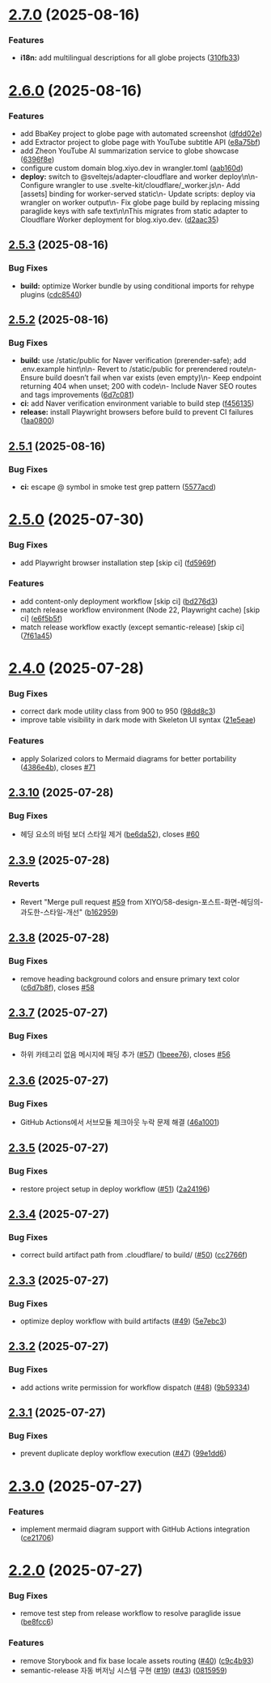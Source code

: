 # [2.7.0](https://github.com/XIYO/xiyo.github.io/compare/v2.6.0...v2.7.0) (2025-08-16)

### Features

- **i18n:** add multilingual descriptions for all globe projects ([310fb33](https://github.com/XIYO/xiyo.github.io/commit/310fb339bc89c73d9276ae65a1a99ee7e8a8ab02))

# [2.6.0](https://github.com/XIYO/xiyo.github.io/compare/v2.5.3...v2.6.0) (2025-08-16)

### Features

- add BbaKey project to globe page with automated screenshot ([dfdd02e](https://github.com/XIYO/xiyo.github.io/commit/dfdd02e524fa7fcdb9b99ab2f48ecb5e18f64523))
- add Extractor project to globe page with YouTube subtitle API ([e8a75bf](https://github.com/XIYO/xiyo.github.io/commit/e8a75bf19b2fb846666d77cf39b38a4cfc0d7e94))
- add Zheon YouTube AI summarization service to globe showcase ([6396f8e](https://github.com/XIYO/xiyo.github.io/commit/6396f8edabe9269bf65c64396ff3188dcd8ce4ac))
- configure custom domain blog.xiyo.dev in wrangler.toml ([aab160d](https://github.com/XIYO/xiyo.github.io/commit/aab160d117b7d3e8ceed73ef54275adafd436df4))
- **deploy:** switch to @sveltejs/adapter-cloudflare and worker deploy\n\n- Configure wrangler to use .svelte-kit/cloudflare/\_worker.js\n- Add [assets] binding for worker-served static\n- Update scripts: deploy via wrangler on worker output\n- Fix globe page build by replacing missing paraglide keys with safe text\n\nThis migrates from static adapter to Cloudflare Worker deployment for blog.xiyo.dev. ([d2aac35](https://github.com/XIYO/xiyo.github.io/commit/d2aac352700f1a5ab8b720f92bef803b70c1adf2))

## [2.5.3](https://github.com/XIYO/xiyo.github.io/compare/v2.5.2...v2.5.3) (2025-08-16)

### Bug Fixes

- **build:** optimize Worker bundle by using conditional imports for rehype plugins ([cdc8540](https://github.com/XIYO/xiyo.github.io/commit/cdc8540c8bea2bf12ed5cb9f29aee4bc707cda2a))

## [2.5.2](https://github.com/XIYO/xiyo.github.io/compare/v2.5.1...v2.5.2) (2025-08-16)

### Bug Fixes

- **build:** use /static/public for Naver verification (prerender-safe); add .env.example hint\n\n- Revert to /static/public for prerendered route\n- Ensure build doesn’t fail when var exists (even empty)\n- Keep endpoint returning 404 when unset; 200 with code\n- Include Naver SEO routes and tags improvements ([6d7c081](https://github.com/XIYO/xiyo.github.io/commit/6d7c0812c8fabef53b6205463988e464d80dd325))
- **ci:** add Naver verification environment variable to build step ([f456135](https://github.com/XIYO/xiyo.github.io/commit/f4561350080f0b781b2da98a3003fcea338d4bc2))
- **release:** install Playwright browsers before build to prevent CI failures ([1aa0800](https://github.com/XIYO/xiyo.github.io/commit/1aa0800d9a8bbd634121eebfa82b3c87511386d1))

## [2.5.1](https://github.com/XIYO/xiyo.github.io/compare/v2.5.0...v2.5.1) (2025-08-16)

### Bug Fixes

- **ci:** escape @ symbol in smoke test grep pattern ([5577acd](https://github.com/XIYO/xiyo.github.io/commit/5577acd40e74d01ea481d06f25566660a41b87aa))

# [2.5.0](https://github.com/XIYO/xiyo.github.io/compare/v2.4.0...v2.5.0) (2025-07-30)

### Bug Fixes

- add Playwright browser installation step [skip ci] ([fd5969f](https://github.com/XIYO/xiyo.github.io/commit/fd5969fe0ec15312a9a5afe92f988f7b16bd2491))

### Features

- add content-only deployment workflow [skip ci] ([bd276d3](https://github.com/XIYO/xiyo.github.io/commit/bd276d3026770e97d0b3bb84437bdb814b5468f3))
- match release workflow environment (Node 22, Playwright cache) [skip ci] ([e6f5b5f](https://github.com/XIYO/xiyo.github.io/commit/e6f5b5f87879090e1b5dbcfa2b2ebf4fe837988d))
- match release workflow exactly (except semantic-release) [skip ci] ([7f61a45](https://github.com/XIYO/xiyo.github.io/commit/7f61a45758154c5f4199eb693a662c8598ebdec7))

# [2.4.0](https://github.com/XIYO/xiyo.github.io/compare/v2.3.10...v2.4.0) (2025-07-28)

### Bug Fixes

- correct dark mode utility class from 900 to 950 ([98dd8c3](https://github.com/XIYO/xiyo.github.io/commit/98dd8c3d623a50adbcdc39f8c39c4d5ebba4f607))
- improve table visibility in dark mode with Skeleton UI syntax ([21e5eae](https://github.com/XIYO/xiyo.github.io/commit/21e5eaea9fc5634a528363c7bc680d0d464f7ab4))

### Features

- apply Solarized colors to Mermaid diagrams for better portability ([4386e4b](https://github.com/XIYO/xiyo.github.io/commit/4386e4bf90a43322e1926a2edd285af8dec82d2c)), closes [#71](https://github.com/XIYO/xiyo.github.io/issues/71)

## [2.3.10](https://github.com/XIYO/xiyo.github.io/compare/v2.3.9...v2.3.10) (2025-07-28)

### Bug Fixes

- 헤딩 요소의 바텀 보더 스타일 제거 ([be6da52](https://github.com/XIYO/xiyo.github.io/commit/be6da52c76ba4df3fdc3dcc64f083324ba94b3d4)), closes [#60](https://github.com/XIYO/xiyo.github.io/issues/60)

## [2.3.9](https://github.com/XIYO/xiyo.github.io/compare/v2.3.8...v2.3.9) (2025-07-28)

### Reverts

- Revert "Merge pull request [#59](https://github.com/XIYO/xiyo.github.io/issues/59) from XIYO/58-design-포스트-화면-헤딩의-과도한-스타일-개선" ([b162959](https://github.com/XIYO/xiyo.github.io/commit/b162959996ea459b5c445614d1d5ce90a6f0ad7e))

## [2.3.8](https://github.com/XIYO/xiyo.github.io/compare/v2.3.7...v2.3.8) (2025-07-28)

### Bug Fixes

- remove heading background colors and ensure primary text color ([c6d7b8f](https://github.com/XIYO/xiyo.github.io/commit/c6d7b8fa0931fb7b97cd3f3c3c8fe35279d785ad)), closes [#58](https://github.com/XIYO/xiyo.github.io/issues/58)

## [2.3.7](https://github.com/XIYO/xiyo.github.io/compare/v2.3.6...v2.3.7) (2025-07-27)

### Bug Fixes

- 하위 카테고리 없음 메시지에 패딩 추가 ([#57](https://github.com/XIYO/xiyo.github.io/issues/57)) ([1beee76](https://github.com/XIYO/xiyo.github.io/commit/1beee76fd1b4db4066d9508f4a08bc7f7f85d16c)), closes [#56](https://github.com/XIYO/xiyo.github.io/issues/56)

## [2.3.6](https://github.com/XIYO/xiyo.github.io/compare/v2.3.5...v2.3.6) (2025-07-27)

### Bug Fixes

- GitHub Actions에서 서브모듈 체크아웃 누락 문제 해결 ([46a1001](https://github.com/XIYO/xiyo.github.io/commit/46a1001d8d4a230b0d0374b623388f72916f14e9))

## [2.3.5](https://github.com/XIYO/xiyo.github.io/compare/v2.3.4...v2.3.5) (2025-07-27)

### Bug Fixes

- restore project setup in deploy workflow ([#51](https://github.com/XIYO/xiyo.github.io/issues/51)) ([2a24196](https://github.com/XIYO/xiyo.github.io/commit/2a2419670c4cc3ad3dcc7b543bf876028f423c9b))

## [2.3.4](https://github.com/XIYO/xiyo.github.io/compare/v2.3.3...v2.3.4) (2025-07-27)

### Bug Fixes

- correct build artifact path from .cloudflare/ to build/ ([#50](https://github.com/XIYO/xiyo.github.io/issues/50)) ([cc2766f](https://github.com/XIYO/xiyo.github.io/commit/cc2766fea89fd22e0f0e9065c56a781be8233d4a))

## [2.3.3](https://github.com/XIYO/xiyo.github.io/compare/v2.3.2...v2.3.3) (2025-07-27)

### Bug Fixes

- optimize deploy workflow with build artifacts ([#49](https://github.com/XIYO/xiyo.github.io/issues/49)) ([5e7ebc3](https://github.com/XIYO/xiyo.github.io/commit/5e7ebc31f7fba5077c5c03de8a233172a5b49c1f))

## [2.3.2](https://github.com/XIYO/xiyo.github.io/compare/v2.3.1...v2.3.2) (2025-07-27)

### Bug Fixes

- add actions write permission for workflow dispatch ([#48](https://github.com/XIYO/xiyo.github.io/issues/48)) ([9b59334](https://github.com/XIYO/xiyo.github.io/commit/9b59334844a372eea4383e0ecb9f46c33a21853a))

## [2.3.1](https://github.com/XIYO/xiyo.github.io/compare/v2.3.0...v2.3.1) (2025-07-27)

### Bug Fixes

- prevent duplicate deploy workflow execution ([#47](https://github.com/XIYO/xiyo.github.io/issues/47)) ([99e1dd6](https://github.com/XIYO/xiyo.github.io/commit/99e1dd6e30c0ccee1dd41d91db8d8cb3fcf8ec9d))

# [2.3.0](https://github.com/XIYO/xiyo.github.io/compare/v2.2.0...v2.3.0) (2025-07-27)

### Features

- implement mermaid diagram support with GitHub Actions integration ([ce21706](https://github.com/XIYO/xiyo.github.io/commit/ce21706e62b13c34175db1fe82b5ee3163f451f9))

# [2.2.0](https://github.com/XIYO/xiyo.github.io/compare/v2.1.0...v2.2.0) (2025-07-27)

### Bug Fixes

- remove test step from release workflow to resolve paraglide issue ([be8fcc6](https://github.com/XIYO/xiyo.github.io/commit/be8fcc6565ec7242de523b5a736b4894b69e6b2a))

### Features

- remove Storybook and fix base locale assets routing ([#40](https://github.com/XIYO/xiyo.github.io/issues/40)) ([c9c4b93](https://github.com/XIYO/xiyo.github.io/commit/c9c4b939a84a3e6d432e48d191e52753909fd459))
- semantic-release 자동 버저닝 시스템 구현 ([#19](https://github.com/XIYO/xiyo.github.io/issues/19)) ([#43](https://github.com/XIYO/xiyo.github.io/issues/43)) ([0815959](https://github.com/XIYO/xiyo.github.io/commit/081595986140965cc134fba1537a451fe4fd5517))
